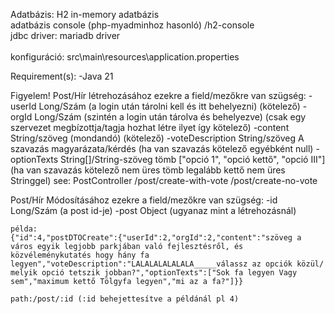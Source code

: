 
Adatbázis: H2 in-memory adatbázis<br>
adatbázis console (php-myadminhoz hasonló)  /h2-console<br>
jdbc driver: mariadb driver<br>
<br>
konfiguráció: src\main\resources\application.properties<br>

Requirement(s):
    -Java 21



Figyelem!
Post/Hír létrehozásához ezekre a field/mezőkre van szügség: 
    -userId Long/Szám (a login után tárolni kell és itt behelyezni) (kötelező)
    -orgId Long/Szám (szintén a login után tárolva és behelyezve) (csak egy szervezet megbízottja/tagja hozhat létre ilyet így kötelező)
    -content String/szöveg (mondandó) (kötelező)
    -voteDescription String/szöveg A szavazás magyarázata/kérdés (ha van szavazás kötelező egyébként null)
    -optionTexts String[]/String-szöveg tömb  ["opció 1", "opció kettő", "opció III"] (ha van szavazás kötelező nem üres tömb legalább kettő nem üres Stringgel)
    see: PostController
    /post/create-with-vote
    /post/create-no-vote

Post/Hír Módosításához ezekre a field/mezőkre van szügség: 
    -id Long/Szám (a post id-je)
    -post Object (ugyanaz mint a létrehozásnál)

    példa:
    {"id":4,"postDTOCreate":{"userId":2,"orgId":2,"content":"szöveg a város egyik legjobb parkjában való fejlesztésről, és közvéleménykutatés hogy hány fa legyen","voteDescription":"LALALALALALALA_____válassz az opciók közül/ melyik opció tetszik jobban?","optionTexts":["Sok fa legyen Vagy sem","maximum kettő Tölgyfa legyen","mi az a fa?"]}}

    path:/post/:id (:id behejettesítve a példánál pl 4)